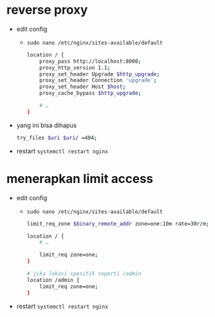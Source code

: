 # reverse proxy

- edit config
  - ```sudo nano /etc/nginx/sites-available/default```
    ```bash
    location / {
        proxy_pass http://localhost:8000;
        proxy_http_version 1.1;
        proxy_set_header Upgrade $http_upgrade;
        proxy_set_header Connection 'upgrade';
        proxy_set_header Host $host;
        proxy_cache_bypass $http_upgrade;
    
        # …
    }
    ```

- yang ini bisa dihapus
  ```bash
  try_files $uri $uri/ =404;
  ```

- restart
  ```systemctl restart nginx```

# menerapkan limit access
- edit config
  - ```sudo nano /etc/nginx/sites-available/default```
    ```bash
    limit_req_zone $binary_remote_addr zone=one:10m rate=30r/m;

    location / {    
        # …

        limit_req zone=one;
    }

    # jika lokasi spesifik seperti /admin
    location /admin {
        limit_req zone=one;
    }
    ```

- restart
  ```systemctl restart nginx```